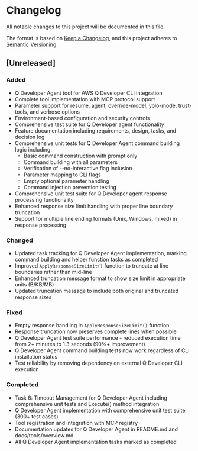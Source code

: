 # Changelog

All notable changes to this project will be documented in this file.

The format is based on [Keep a Changelog](https://keepachangelog.com/en/1.0.0/),
and this project adheres to [Semantic Versioning](https://semver.org/spec/v2.0.0.html).

## [Unreleased]

### Added
- Q Developer Agent tool for AWS Q Developer CLI integration
- Complete tool implementation with MCP protocol support
- Parameter support for resume, agent, override-model, yolo-mode, trust-tools, and verbose options
- Environment-based configuration and security controls
- Comprehensive test suite for Q Developer agent functionality
- Feature documentation including requirements, design, tasks, and decision log
- Comprehensive unit tests for Q Developer Agent command building logic including:
  - Basic command construction with prompt only
  - Command building with all parameters
  - Verification of --no-interactive flag inclusion
  - Parameter mapping to CLI flags
  - Empty optional parameter handling
  - Command injection prevention testing
- Comprehensive unit test suite for Q Developer agent response processing functionality
- Enhanced response size limit handling with proper line boundary truncation
- Support for multiple line ending formats (Unix, Windows, mixed) in response processing

### Changed
- Updated task tracking for Q Developer Agent implementation, marking command building and helper function tasks as completed
- Improved `ApplyResponseSizeLimit()` function to truncate at line boundaries rather than mid-line
- Enhanced truncation message format to show size limit in appropriate units (B/KB/MB)
- Updated truncation message to include both original and truncated response sizes

### Fixed
- Empty response handling in `ApplyResponseSizeLimit()` function
- Response truncation now preserves complete lines when possible
- Q Developer Agent test suite performance - reduced execution time from 2+ minutes to 1.3 seconds (90%+ improvement)
- Q Developer Agent command building tests now work regardless of CLI installation status
- Test reliability by removing dependency on external Q Developer CLI execution

### Completed
- Task 6: Timeout Management for Q Developer Agent including comprehensive unit tests and Execute() method integration
- Q Developer Agent implementation with comprehensive unit test suite (300+ test cases)
- Tool registration and integration with MCP registry
- Documentation updates for Q Developer Agent in README.md and docs/tools/overview.md
- All Q Developer Agent implementation tasks marked as completed